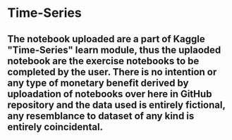 # Time-Series
## The notebook uploaded are a part of Kaggle "Time-Series" learn module, thus the uplaoded notebook are the exercise notebooks to be completed by the user. There is no intention or any type of monetary benefit derived by uploadation of notebooks over here in GitHub repository and the data used is entirely fictional, any resemblance to dataset of any kind is entirely coincidental.

